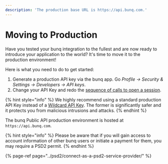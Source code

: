 ```yaml
---
description: 'The production base URL is https://api.bunq.com.'
---
```


# Moving to Production

Have you tested your bunq integration to the fullest and are now ready to introduce your application to the world? It's time to move it to the production environment!

Here is what you need to do to get started:

1. Generate a production API key via the bunq app. Go _Profile → Security & Settings → Developers → API keys_. 
2. Change your API Key and redo the [sequence of calls to open a session](https://lexy.gitbook.io/bunq/basics/authentication).

{% hint style="info" %}
We highly recommend using a standard production API Key instead of a [Wildcard API Key](https://together.bunq.com/d/1997-the-new-wildcard-api-key). The former is significantly safer and it protects you from malicious intrusions and attacks.
{% endhint %}

 The bunq Public API production environment is hosted at `https://api.bunq.com`.

{% hint style="info" %}
Please be aware that if you will gain access to account information of other bunq users or initiate a payment for them, you may require a PSD2 permit.
{% endhint %}

{% page-ref page="../psd2/connect-as-a-psd2-service-provider/" %}



